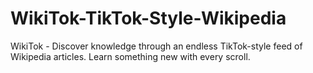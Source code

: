# WikiTok-TikTok-Style-Wikipedia
WikiTok - Discover knowledge through an endless TikTok-style feed of Wikipedia articles. Learn something new with every scroll.
